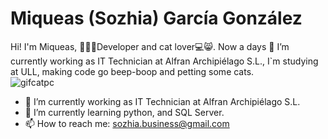 # Miqueas (Sozhia) García González

Hi! I'm Miqueas, 🏄🏻🌴Developer and cat lover💻😸. Now a days 🔭 I’m currently working as IT Technician at Alfran Archipiélago S.L., I`m studying at ULL, making code go beep-boop and petting some cats. <br>
![gifcatpc](https://i.giphy.com/media/3o6vY7kb1ySy3G2i08/giphy.webp)

- 🔭 I’m currently working as IT Technician at Alfran Archipiélago S.L.
- 🌱 I’m currently learning python, and SQL Server.
- 📫 How to reach me: sozhia.business@gmail.com

<!--
**Sozhia/Sozhia** is a ✨ _special_ ✨ repository because its `README.md` (this file) appears on your GitHub profile.

Here are some ideas to get you started:

- 🔭 I’m currently working on ...
- 🌱 I’m currently learning ...
- 👯 I’m looking to collaborate on ...
- 🤔 I’m looking for help with ...
- 💬 Ask me about ...
- 📫 How to reach me: ...
- 😄 Pronouns: ...
- ⚡ Fun fact: ...
-->
